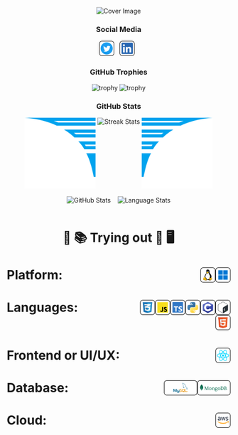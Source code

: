 <p align="center"><img src="images/header/Aniket-cover.svg" alt="Cover Image" /></p>

<!--
![status](https://img.shields.io/badge/Btw-I%20use%20Ubuntu-red)
![visitors](https://visitor-badge.laobi.icu/badge?page_id=2004_Aniket_Datta.2004mathematicsEnthusiastAniketDatta)
-->

<h3 align="center">Social Media</h3>

<p align="center">
    <a href="https://twitter.com/2004niketdatta"><img height="34" src="images/social/twitter.svg" alt="Twitter"></a>&nbsp;&nbsp;
    <a href="https://www.linkedin.com/in/2004aniketdatta/"><img height="34" src="images/social/linkedin.svg" alt="LinkedIn"></a>&nbsp;&nbsp;
    <!-- <a href="https://raw.githubusercontent.com/Aniket-Datta/anikets-resume/main/Aniket_Datta_Resume.pdf"><img height="34" src="images/social/resume.svg" alt="Resume"></a> -->
</p>

<h3 align="center">GitHub Trophies</h3>
<div align="center">

![trophy](https://github-profile-trophy.vercel.app/?username=2004mathematicsEnthusiastAniketDatta&theme=dark_lover&no-frame=true&no-bg=true&margin-w=4&column=6&title=MultiLanguage,Joined2020,Organizations,Commits,Reviews,Followers)
![trophy](https://github-profile-trophy.vercel.app/?username=2004mathematicsEnthusiastAniketDatta&theme=dark_lover&no-frame=true&no-bg=true&margin-w=4&column=5&title=Stars,PullRequest,Repositories,Experience,Issues)

</div>
<h3 align="center">GitHub Stats</h3>
<div align="center">
    <img height="160px" width="160px" src="images/wings/Left.svg" alt="Left Wing">
    <img align="top" src="https://github-readme-streak-stats.herokuapp.com/?user=2004mathematicsEnthusiastAniketDatta&theme=windows-dark&hide_border=true" alt="Streak Stats">
    <img height="160px" width="160px" src="images/wings/Right.svg" alt="Right Wing">
    <p></p>
    <img src="https://github-readme-stats.vercel.app/api?username=2004mathematicsEnthusiastAniketDatta&show_icons=true&locale=en&theme=github_dark&hide_border=true&bg_color=000000&count_private=true" alt="GitHub Stats">
    &nbsp;&nbsp;
    <img align=top src="https://github-readme-stats.vercel.app/api/top-langs?username=2004mathematicsEnthusiastAniketDatta&show_icons=true&locale=en&theme=github_dark&hide_border=true&bg_color=000000&layout=compact&langs_count=10&hide=assembly,fortran,rust,java,r,dart,c%23,jupyter%20notebook,c%2B%2B,tex,pug" height="194.8px" alt="Language Stats">
</div>
<br>
<h1 align=center>

:open_book: :books: Trying out :closed_book: :desktop_computer:

</h1>
<h1>Platform:&nbsp;&nbsp;
    <!-- <img src="images/platform/macos.svg" height="34" alt="macOS" align=right>&nbsp;&nbsp; -->
    <img src="images/platform/windows.svg" height="34" alt="Windows" align=right>&nbsp;&nbsp;
    <img src="images/platform/linux.svg" height="34" alt="Linux" align=right>&nbsp;&nbsp;
</h1>

<h1>Languages:&nbsp;&nbsp;
    <img src="images/pl/bash.svg" height="34" alt="Bash" align=right>&nbsp;&nbsp;
    <img src="images/pl/c.svg" height="34" alt="C" align=right>&nbsp;&nbsp;
    <img src="images/pl/python.svg" height="34" alt="Python" align=right>&nbsp;&nbsp;
    <img src="images/frontend/ts.svg" height="34" alt="TS" align=right>&nbsp;&nbsp;
    <img src="images/frontend/js.svg" height="34" alt="JS" align=right>&nbsp;&nbsp;
    <img src="images/frontend/css.svg" height="34" alt="CSS" align=right>&nbsp;&nbsp;
    <img src="images/frontend/html.svg" height="34" alt="HTML" align=right>&nbsp;&nbsp;
</h1>

<h1>Frontend or UI/UX:&nbsp;&nbsp;
    <img src="images/frontend/react.svg" height="34" alt="React" align=right>&nbsp;&nbsp;
</h1>

<!-- <h1>Backend:&nbsp;&nbsp;
    <img src="images/backend/fastapi.svg" height="34" alt="FastAPI" align=right>&nbsp;&nbsp;
    <img src="images/backend/express.svg" height="34" alt="Express" align=right>&nbsp;&nbsp;
    <img src="images/backend/node.svg" height="34" alt="Node" align=right>&nbsp;&nbsp;
</h1> -->

<h1>Database:&nbsp;&nbsp;
    <img src="images/db/mongodb.svg" height="34" alt="MongoDB" align=right>&nbsp;&nbsp;
    <img src="images/db/mysql.svg" height="34" alt="MySQL" align=right>&nbsp;&nbsp;
</h1>

<h1>Cloud:&nbsp;&nbsp;
    <img src="images/cloud/aws.svg" height="34" alt="Amazon Web Services" align=right>&nbsp;&nbsp;
</h1>

<!-- <h1>DevOps:&nbsp;&nbsp;
    <img src="images/cloud/kubernetes.svg" height="34" alt="Kubernetes" align=right>&nbsp;&nbsp;
    <img src="images/cloud/docker.svg" height="34" alt="Docker" align=right>&nbsp;&nbsp;
    <img src="images/cloud/jenkins.svg" height="34" alt="Jenkins" align=right>&nbsp;&nbsp;
    <img src="images/cloud/github.svg" height="34" alt="GitHub" align=right>&nbsp;&nbsp;
    <img src="images/cloud/git.svg" height="34" alt="Git" align=right>&nbsp;&nbsp;
</h1> -->
<br><br/>
<!-- <h1 align=center>Experience</h1>

<!-- <div align=center>

| Role               | Organisation                                        | Time Period        | Type       |
| ------------------ | --------------------------------------------------- | ------------------ | ---------- |
| Frontend Engineer |   | Jun 2023 - Present | Internship | -->

<!-- </div> --> 

<br></br>
<!-- <div align=center>
    <img src="profile-3d-contrib/profile-night-green.svg" height="500" alt="Profile 3D Contrib">
</div> -->

